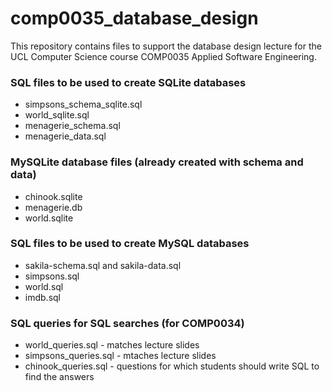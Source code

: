 # comp0035_database_design

This repository contains files to support the database design lecture for the UCL Computer Science course COMP0035 Applied Software Engineering.

### SQL files to be used to create SQLite databases
- simpsons_schema_sqlite.sql
- world_sqlite.sql
- menagerie_schema.sql
- menagerie_data.sql

### MySQLite database files (already created with schema and data)
- chinook.sqlite
- menagerie.db
- world.sqlite

### SQL files to be used to create MySQL databases
- sakila-schema.sql and sakila-data.sql
- simpsons.sql
- world.sql
- imdb.sql

### SQL queries for SQL searches (for COMP0034)
- world_queries.sql - matches lecture slides
- simpsons_queries.sql - mtaches lecture slides
- chinook_queries.sql - questions for which students should write SQL to find the answers
